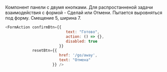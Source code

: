 Компонент панели с двумя кнопками. Для распростанненой задачи взаимодействия с формой - 
Сделай или Отмени. Пытается выровняться под форму. Смещение 5, ширина 7.

```js
<FormAction confirmBtn={{
                           text: "Готово",
                           action: () => {},
                           disabled: true
                        }}
            resetBtn={{
                        href: '/go/away',
                        text: "Отмена"
                     }} />
```